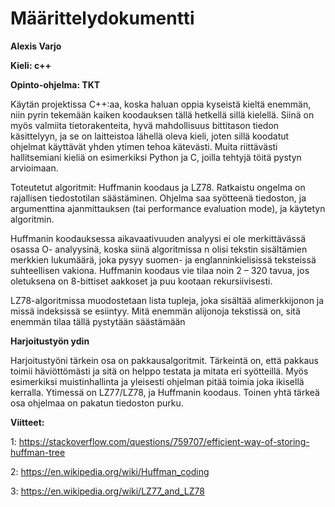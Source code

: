 # Määrittelydokumentti

**Alexis Varjo**

**Kieli: c++**

**Opinto-ohjelma: TKT**

Käytän projektissa C++:aa, koska haluan oppia kyseistä kieltä enemmän, niin pyrin
tekemään kaiken koodauksen tällä hetkellä sillä kielellä. Siinä on myös valmiita
tietorakenteita, hyvä mahdollisuus bittitason tiedon käsittelyyn, ja se on laitteistoa lähellä
oleva kieli, joten sillä koodatut ohjelmat käyttävät yhden ytimen tehoa kätevästi.
Muita riittävästi hallitsemiani kieliä on esimerkiksi Python ja C, joilla tehtyjä töitä pystyn
arvioimaan.

Toteutetut algoritmit: Huffmanin koodaus ja LZ78.
Ratkaistu ongelma on rajallisen tiedostotilan säästäminen.
Ohjelma saa syötteenä tiedoston, ja argumenttina ajanmittauksen (tai performance
evaluation mode), ja käytetyn algoritmin.

Huffmanin koodauksessa aikavaativuuden analyysi ei ole merkittävässä osassa O-
analyysinä, koska siinä algoritmissa n olisi tekstin sisältämien merkkien lukumäärä, joka
pysyy suomen- ja englanninkielisissä teksteissä suhteellisen vakiona. Huffmanin
koodaus vie tilaa noin 2 – 320 tavua, jos oletuksena on 8-bittiset aakkoset ja puu
kootaan rekursiivisesti.

LZ78-algoritmissa muodostetaan lista tupleja, joka sisältää alimerkkijonon ja missä indeksissä se esiintyy. Mitä enemmän alijonoja tekstissä on, sitä enemmän tilaa tällä pystytään säästämään

**Harjoitustyön ydin**

Harjoitustyöni tärkein osa on pakkausalgoritmit. Tärkeintä on, että pakkaus toimii
häviöttömästi ja sitä on helppo testata ja mitata eri syötteillä. Myös esimerkiksi
muistinhallinta ja yleisesti ohjelman pitää toimia joka ikisellä kerralla. Ytimessä on
LZ77/LZ78, ja Huffmanin koodaus. Toinen yhtä tärkeä osa ohjelmaa on pakatun tiedoston purku.

**Viitteet:**

1: https://stackoverflow.com/questions/759707/efficient-way-of-storing-huffman-tree

2: https://en.wikipedia.org/wiki/Huffman_coding

3: https://en.wikipedia.org/wiki/LZ77_and_LZ78
